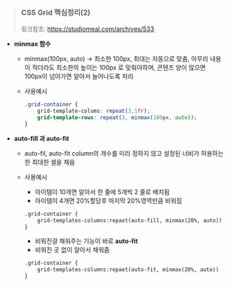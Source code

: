 > ### CSS Grid 핵심정리(2)
>
> 링크참조: https://studiomeal.com/archives/533

- **minmax 함수**

  - minmax(100px, auto) -> 최소한 100px, 최대는 자동으로 맞춤, 아무리 내용이 적더라도 최소한의 높이는 100px 로 맞춰야하며, 콘텐츠 양이 많으면 100px이 넘어가면 알아서 늘어나도록 처리

  - 사용예시

    ```css
    .grid-container {
        grid-template-colums: repeat(3,1fr);
        grid-template-rows: repeat(3, minmax(100px. auto));
    }
    ```

- **auto-fill 과 auto-fit**

  - auto-fil, auto-fit column의 개수를 미리 정하지 않고 설정된 너비가 허용하는 한 최대한 셀을 채움

  - 사용예시

    - 아이템이 10개면 알아서 한 줄에  5개씩 2 줄로 배치됨
    - 아이템이 4개면 20%할당후 마지막 20%영역만큼 비워짐

    ```html
    .grid-container {
    	grid-templates-columns:repaet(auto-fill, minmax(20%, auto))
    }
    
    ```

    - 비워진걸 채워주는 기능이 바로 **auto-fit**
    - 비워진 곳 없이 알아서 채워줌

    ```html
    .grid-container {
    	grid-templates-columns:repaet(auto-fit, minmax(20%, auto))
    }
    ```

    

    

